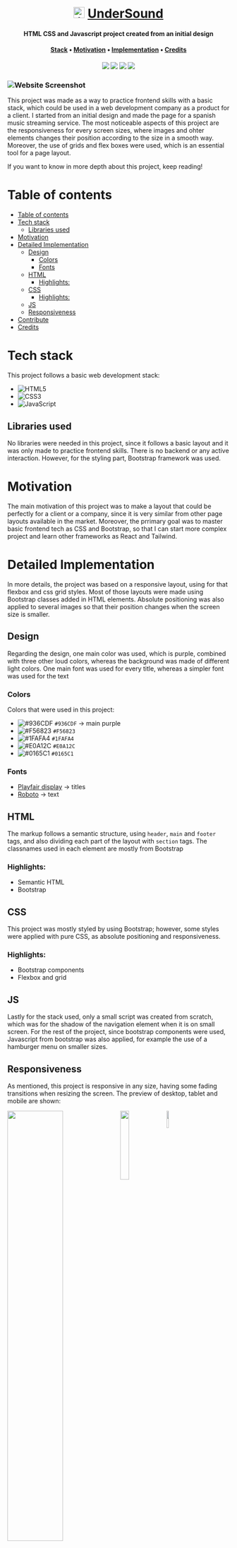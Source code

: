 <div align="center">
    <h1>
        <img src="./img/logo.svg" alt="icon" height = "25px">
        <a href="https://648adecfd6166f00a7e525fe--aquamarine-semifreddo-db67c8.netlify.app/">UnderSound</a>
    </h1>
    <h4>
        <b>HTML CSS and Javascript project created from an initial design</a></b>
    </h4>
    <h4>
        <a href="#tech-stack">Stack</a>
        •
        <a href="#motivation">Motivation</a>
        •
        <a href="#detailed-implementation">Implementation</a>
        •
        <a href="#credits">Credits</a>
    </h4>
    <h4> <!-- tech stack images (https://github.com/Ileriayo/markdown-badges)  -->
        <img src="https://img.shields.io/badge/html5-%23E34F26.svg?style=for-the-badge&logo=html5&logoColor=white">
        <img src="https://img.shields.io/badge/css3-%231572B6.svg?style=for-the-badge&logo=css3&logoColor=white">
        <img src="https://img.shields.io/badge/javascript-%23323330.svg?style=for-the-badge&logo=javascript&logoColor=%23F7DF1E">
        <img src="https://img.shields.io/badge/bootstrap-%238511FA.svg?style=for-the-badge&logo=bootstrap&logoColor=white">
    </h4>

</div>

### ![Website Screenshot](./img/preview.png)

This project was made as a way to practice frontend skills with a basic stack, which could be used in a web development company as a product for a client. I started from an initial design and made the page for a spanish music streaming service. The most noticeable aspects of this project are the responsiveness for every screen sizes, where images and ohter elements changes their position according to the size in a smooth way. Moreover, the use of grids and flex boxes were used, which is an essential tool for a page layout.

If you want to know in more depth about this project, keep reading!

# Table of contents
- [Table of contents](#table-of-contents)
- [Tech stack](#tech-stack)
  - [Libraries used](#libraries-used)
- [Motivation](#motivation)
- [Detailed Implementation](#detailed-implementation)
  - [Design](#design)
    - [Colors](#colors)
    - [Fonts](#fonts)
  - [HTML](#html)
    - [Highlights:](#highlights)
  - [CSS](#css)
    - [Highlights:](#highlights-1)
  - [JS](#js)
  - [Responsiveness](#responsiveness)
- [Contribute](#contribute)
- [Credits](#credits)

# Tech stack
This project follows a basic web development stack:

* ![HTML5](https://img.shields.io/badge/html5-%23E34F26.svg?style=for-the-badge&logo=html5&logoColor=white)
* ![CSS3](https://img.shields.io/badge/css3-%231572B6.svg?style=for-the-badge&logo=css3&logoColor=white)
* ![JavaScript](https://img.shields.io/badge/javascript-%23323330.svg?style=for-the-badge&logo=javascript&logoColor=%23F7DF1E)
  
## Libraries used
No libraries were needed in this project, since it follows a basic layout and it was only made to practice frontend skills. There is no backend or any active interaction. However, for the styling part, Bootstrap framework was used.


# Motivation
The main motivation of this project was to make a layout that could be perfectly for a client or a company, since it is very similar from other page layouts available in the market. Moreover, the prrimary goal was to master basic frontend tech as CSS and Bootstrap, so that I can start more complex project and learn other frameworks as React and Tailwind.


# Detailed Implementation
In more details, the project was based on a responsive layout, using for that flexbox and css grid styles. Most of those layouts were made using Bootstrap classes added in HTML elements. Absolute positioning was also applied to several images so that their position changes when the screen size is smaller. 

## Design
Regarding the design, one main color was used, which is purple, combined with three other loud colors, whereas the background was made of different light colors. One main font was used for every title, whereas a simpler font was used for the text

### Colors
Colors that were used in this project:
* ![#936CDF](https://placehold.co/20x20/936CDF/936CDF.png) `#936CDF` &rarr; main purple
* ![#F56823](https://placehold.co/20x20/F56823/F56823.png) `#F56823`
* ![#1FAFA4](https://placehold.co/20x20/1FAFA4/1FAFA4.png) `#1FAFA4`  
* ![#E0A12C](https://placehold.co/20x20/E0A12C/E0A12C.png) `#E0A12C`  
* ![#0165C1](https://placehold.co/20x20/0165C1/0165C1.png) `#0165C1`  
  
### Fonts
* [Playfair display](https://fonts.google.com/specimen/Playfair+Display?query=playfair) &rarr; titles
* [Roboto](https://fonts.google.com/specimen/Roboto?query=roboto) &rarr; text

## HTML

The markup follows a semantic structure, using `header`, `main` and `footer` tags, and also dividing each part of the layout with `section` tags. The classnames used in each element are mostly from Bootstrap

### Highlights:

* Semantic HTML
* Bootstrap

## CSS

This project was mostly styled by using Bootstrap; however, some styles were applied with pure CSS, as absolute positioning and responsiveness. 

### Highlights:
* Bootstrap components
* Flexbox and grid

## JS

Lastly for the stack used, only a small script was created from scratch, which was for the shadow of the navigation element when it is on small screen. For the rest of the project, since bootstrap components were used, Javascript from bootstrap was also applied, for example the use of a hamburger menu on smaller sizes.


## Responsiveness

As mentioned, this project is responsive in any size, having some fading transitions when resizing the screen. The preview of desktop, tablet and mobile are shown:

<p align="top">
    <img align="top" src="./img/desktopPreview.png" width="50%"> 
    <img align="top" src="./img/tabletPreview.png" width="20%"> 
    <img align="top" src="./img/mobilePreview.png" width="10%">
</p>


# Contribute
If you liked my project and ideas or you think I could improve it, feel free to support my work or give me any advice by leaving me a message!

# Credits

[![Github](https://img.shields.io/badge/github-%23121011.svg?style=for-the-badge&logo=github&logoColor=white)](https://github.com/develoba)
[![Twitter](https://img.shields.io/badge/Twitter-%231DA1F2.svg?style=for-the-badge&logo=Twitter&logoColor=white)](https://twitter.com/develoba)

